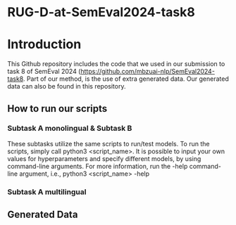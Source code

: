 # RUG-D-at-SemEval2024-task8


# Introduction
This Github repository includes the code that we used in our submission to task 8 of SemEval 2024 (https://github.com/mbzuai-nlp/SemEval2024-task8.
Part of our method, is the use of extra generated data. Our generated data can also be found in this repository.

## How to run our scripts

### Subtask A monolingual & Subtask B
These subtasks utilize the same scripts to run/test models. To run the scripts, simply call python3 <script_name>. It is possible to input your own values for hyperparameters and specify different models, by using command-line arguments. For more information, run the -help command-line argument, i.e., python3 <script_name> -help

### Subtask A multilingual


## Generated Data
